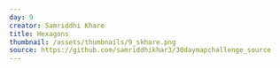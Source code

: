 ```yaml
---
day: 9
creator: Samriddhi Khare
title: Hexagons
thumbnail: /assets/thumbnails/9_skhare.png
source: https://github.com/samriddhikhar3/30daymapchallenge_source
---
```

